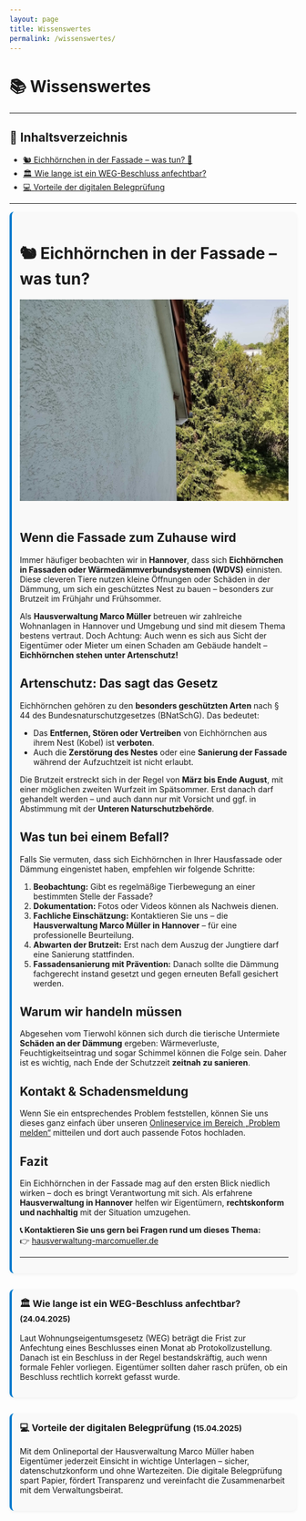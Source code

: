 ```yaml
---
layout: page
title: Wissenswertes
permalink: /wissenswertes/
---
```



<style>
  .box {
    background-color: #f9f9f9;
    border-left: 4px solid #007ACC;
    padding: 1em;
    margin-bottom: 2em;
    border-radius: 8px;
    box-shadow: 0 2px 5px rgba(0,0,0,0.05);
  }
  .box h3 {
    margin-top: 0;
  }
</style>

# 📚 Wissenswertes

---

## 🔎 Inhaltsverzeichnis

<ul>
  <li><a href="#EichhoernchenInFassade">🐿️ Eichhörnchen in der Fassade – was tun? 🏡</a></li>
  <li><a href="#weg-beschluss">🏛️ Wie lange ist ein WEG-Beschluss anfechtbar?</a></li>
  <li><a href="#digitalportal">💻 Vorteile der digitalen Belegprüfung</a></li>
</ul>

---

<div id="EichhoernchenInFassade" class="box">
 <h1>🐿️ Eichhörnchen in der Fassade – was tun?</h1>

  <img src="/assets/img/wissenswertes/Eichhoernchen_in_Fassade.jpg" alt="Eichhörnchen in Fassade" style="max-width:100%; height:auto; margin-bottom: 20px;">

  <h2>Wenn die Fassade zum Zuhause wird</h2>
  <p>
    Immer häufiger beobachten wir in <strong>Hannover</strong>, dass sich <strong>Eichhörnchen in Fassaden oder Wärmedämmverbundsystemen (WDVS)</strong> einnisten. Diese cleveren Tiere nutzen kleine Öffnungen oder Schäden in der Dämmung, um sich ein geschütztes Nest zu bauen – besonders zur Brutzeit im Frühjahr und Frühsommer.
  </p>
  <p>
    Als <strong>Hausverwaltung Marco Müller</strong> betreuen wir zahlreiche Wohnanlagen in Hannover und Umgebung und sind mit diesem Thema bestens vertraut. Doch Achtung: Auch wenn es sich aus Sicht der Eigentümer oder Mieter um einen Schaden am Gebäude handelt – <strong>Eichhörnchen stehen unter Artenschutz!</strong>
  </p>

  <h2>Artenschutz: Das sagt das Gesetz</h2>
  <p>
    Eichhörnchen gehören zu den <strong>besonders geschützten Arten</strong> nach § 44 des Bundesnaturschutzgesetzes (BNatSchG). Das bedeutet:
  </p>
  <ul>
    <li>Das <strong>Entfernen, Stören oder Vertreiben</strong> von Eichhörnchen aus ihrem Nest (Kobel) ist <strong>verboten</strong>.</li>
    <li>Auch die <strong>Zerstörung des Nestes</strong> oder eine <strong>Sanierung der Fassade</strong> während der Aufzuchtzeit ist nicht erlaubt.</li>
  </ul>
  <p>
    Die Brutzeit erstreckt sich in der Regel von <strong>März bis Ende August</strong>, mit einer möglichen zweiten Wurfzeit im Spätsommer. Erst danach darf gehandelt werden – und auch dann nur mit Vorsicht und ggf. in Abstimmung mit der <strong>Unteren Naturschutzbehörde</strong>.
  </p>

  <h2>Was tun bei einem Befall?</h2>
  <p>Falls Sie vermuten, dass sich Eichhörnchen in Ihrer Hausfassade oder Dämmung eingenistet haben, empfehlen wir folgende Schritte:</p>
  <ol>
    <li><strong>Beobachtung:</strong> Gibt es regelmäßige Tierbewegung an einer bestimmten Stelle der Fassade?</li>
    <li><strong>Dokumentation:</strong> Fotos oder Videos können als Nachweis dienen.</li>
    <li><strong>Fachliche Einschätzung:</strong> Kontaktieren Sie uns – die <strong>Hausverwaltung Marco Müller in Hannover</strong> – für eine professionelle Beurteilung.</li>
    <li><strong>Abwarten der Brutzeit:</strong> Erst nach dem Auszug der Jungtiere darf eine Sanierung stattfinden.</li>
    <li><strong>Fassadensanierung mit Prävention:</strong> Danach sollte die Dämmung fachgerecht instand gesetzt und gegen erneuten Befall gesichert werden.</li>
  </ol>

  <h2>Warum wir handeln müssen</h2>
  <p>
    Abgesehen vom Tierwohl können sich durch die tierische Untermiete <strong>Schäden an der Dämmung</strong> ergeben: Wärmeverluste, Feuchtigkeitseintrag und sogar Schimmel können die Folge sein. Daher ist es wichtig, nach Ende der Schutzzeit <strong>zeitnah zu sanieren</strong>.
  </p>

  <h2>Kontakt & Schadensmeldung</h2>
  <p>
    Wenn Sie ein entsprechendes Problem feststellen, können Sie uns dieses ganz einfach über unseren 
    <a href="http://dv.hausverwaltung-marcomueller.de/problem-melden/" target="_blank">Onlineservice im Bereich „Problem melden“</a> 
    mitteilen und dort auch passende Fotos hochladen.
  </p>

  <h2>Fazit</h2>
  <p>
    Ein Eichhörnchen in der Fassade mag auf den ersten Blick niedlich wirken – doch es bringt Verantwortung mit sich. 
    Als erfahrene <strong>Hausverwaltung in Hannover</strong> helfen wir Eigentümern, <strong>rechtskonform und nachhaltig</strong> mit der Situation umzugehen.
  </p>

  <p><strong>📞 Kontaktieren Sie uns gern bei Fragen rund um dieses Thema:</strong><br>
  👉 <a href="https://hausverwaltung-marcomueller.de" target="_blank">hausverwaltung-marcomueller.de</a></p>

  <hr>
  
</div>

<div id="weg-beschluss" class="box">
  <h3>🏛️ Wie lange ist ein WEG-Beschluss anfechtbar? <small>(24.04.2025)</small></h3>
  <p>Laut Wohnungseigentumsgesetz (WEG) beträgt die Frist zur Anfechtung eines Beschlusses einen Monat ab Protokollzustellung. Danach ist ein Beschluss in der Regel bestandskräftig, auch wenn formale Fehler vorliegen. Eigentümer sollten daher rasch prüfen, ob ein Beschluss rechtlich korrekt gefasst wurde.</p>
</div>

<div id="digitalportal" class="box">
  <h3>💻 Vorteile der digitalen Belegprüfung <small>(15.04.2025)</small></h3>
  <p>Mit dem Onlineportal der Hausverwaltung Marco Müller haben Eigentümer jederzeit Einsicht in wichtige Unterlagen – sicher, datenschutzkonform und ohne Wartezeiten. Die digitale Belegprüfung spart Papier, fördert Transparenz und vereinfacht die Zusammenarbeit mit dem Verwaltungsbeirat.</p>
</div>
